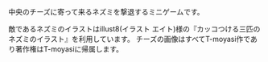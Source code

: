 中央のチーズに寄って来るネズミを撃退するミニゲームです。


敵であるネズミのイラストはillust8(イラスト エイト)様の『カッコつける三匹のネズミのイラスト』を利用しています。
チーズの画像はすべてT-moyasi作であり著作権はT-moyasiに帰属します。